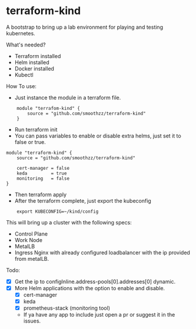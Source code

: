 # terraform-kind

A bootstrap to bring up a lab environment for playing and testing kubernetes.

What's needed?
- Terraform installed
- Helm installed
- Docker installed
- Kubectl

How To use:
- Just instance the module in a terraform file.
```
    module "terrafom-kind" {
        source = "github.com/smoothzz/terraform-kind"
    }
```
- Run terraform init
- You can pass variables to enable or disable extra helms, just set it to false or true.
```
module "terraform-kind" {
    source = "github.com/smoothzz/terraform-kind"

    cert-manager = false
    keda         = true
    monitoring   = false
}
```
- Then terraform apply
- After the terraform complete, just export the kubeconfig
```
    export KUBECONFIG=~/kind/config
```

This will bring up a cluster with the following specs:
- Control Plane
- Work Node
- MetalLB
- Ingress Nginx with already configured loadbalancer with the ip provided from metalLB.

Todo:
- [x] Get the ip to configInline.address-pools[0].addresses[0] dynamic.
- [x] More Helm applications with the option to enable and disable.
    - [x] cert-manager
    - [x] keda
    - [x] prometheus-stack (monitoring tool)
    - If ya have any app to include just open a pr or suggest it in the issues.